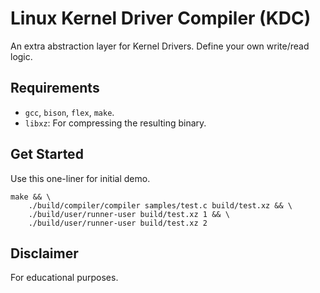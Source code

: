 # Linux Kernel Driver Compiler (KDC)

An extra abstraction layer for Kernel Drivers. Define your own write/read logic.

## Requirements

* `gcc`, `bison`, `flex`, `make`.
* `libxz`: For compressing the resulting binary.

## Get Started

Use this one-liner for initial demo.

```shell
make && \
    ./build/compiler/compiler samples/test.c build/test.xz && \
    ./build/user/runner-user build/test.xz 1 && \
    ./build/user/runner-user build/test.xz 2
```

## Disclaimer

For educational purposes.
